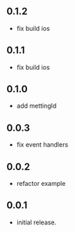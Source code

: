 ## 0.1.2

* fix build ios

## 0.1.1

* fix build ios

## 0.1.0

* add mettingId

## 0.0.3

* fix event handlers

## 0.0.2

* refactor example

## 0.0.1

* initial release.

